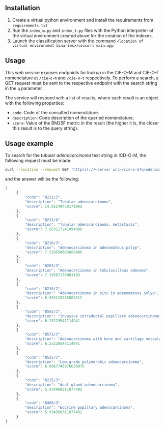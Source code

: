 ## Installation

1. Create a virtual python environment and install the requirements from `requirements.txt`
2. Run the `index_m.py` and `index_t.py` files with the Python interpreter of the virtual environment created above for the creation of the indexes.
2. Launch the classification server with the command `<location of virtual environment binaries>/uvicorn main:app`

## Usage

This web service exposes endpoints for lookup in the CIE-O-M and CIE-O-T nomenclature at `/cie-o-m` and `/cie-o-t` respectively. To perform a search, a GET request must be sent to the respective endpoint with the search string in the `q` parameter.

The service will respond with a list of results, where each result is an object with the following properties:

* `code`: Code of the consulted nomenclature.
* `description`: Code description of the queried nomenclature.
* `score`: Value of the BM25F metric in the result (the higher it is, the closer this result is to the query string).

## Usage example

To search for the *tubular adenocarcinoma* text string in ICD-O-M, the following request must be made:

```bash
curl --location --request GET 'http(s)://<server url>/cie-o-m?q=adenocarcinoma%20tubular'
```

and the answer will be the following:

```javascript
[
     {
         "code": "8211/3",
         "description": "Tubular adenocarcinoma",
         "score": 14.65240778171962
     },
     {
         "code": "8211/6",
         "description": "Tubular adenocarcinoma, metastasis",
         "score": 7.883117241094898
     },
     {
         "code": "8210/3",
         "description": "Adenocarcinoma in adenomatous polyp",
         "score": 7.528550603683486
     },
     {
         "code": "8263/3",
         "description": "Adenocarcinoma in tubulovillous adenoma",
         "score": 7.19567170881193
     },
     {
         "code": "8210/2",
         "description": "Adenocarcinoma in situ in adenomatous polyp",
         "score": 6.563115285083312
     },
     {
         "code": "8503/3",
         "description": "Invasive intraductal papillary adenocarcinoma",
         "score": 6.25229547114941
     },
     {
         "code": "8571/3",
         "description": "Adenocarcinoma with bone and cartilage metaplasia",
         "score": 6.25229547114941
     },
     {
         "code": "8525/3",
         "description": "Low-grade polymorphic adenocarcinoma",
         "score": 6.0067746976636975
     },
     {
         "code": "8215/3",
         "description": "Anal gland adenocarcinoma",
         "score": 5.934968311877492
     },
     {
         "code": "8408/3",
         "description": "Eccrine papillary adenocarcinoma",
         "score": 5.934968311877492
     }
]
```